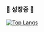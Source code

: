 

###          <tap><tap><tap>                                                                             🌱 성장중 🌱</tap></tap></tap>


                


[![Top Langs](https://github-readme-stats.vercel.app/api/top-langs/?username=metorg&layout=compact)](https://github.com/metorg)
<!--



Here are some ideas to get you started:

- 🔭 I’m currently working on ...
- 🌱 I’m currently learning ...
- 👯 I’m looking to collaborate on ...
- 🤔 I’m looking for help with ...
- 💬 Ask me about ...
- 📫 How to reach me: ...
- 😄 Pronouns: ...
- ⚡ Fun fact: ...
-->
